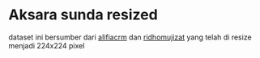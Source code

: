 # Aksara sunda resized

dataset ini bersumber dari [alifiacrm](https://github.com/alifiacrm/aksarasunda-dataset) dan [ridhomujizat](https://github.com/ridhomujizat/AksaraSundaCNN) yang telah di resize menjadi 224x224 pixel
